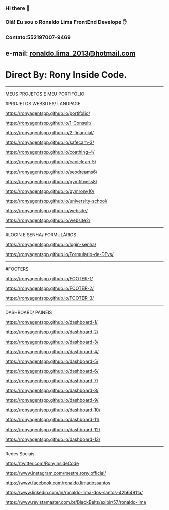 ### Hi there 👋



### Olá! Eu sou o Ronaldo Lima FrontEnd Develope ✋
### Contato:552197007-9469
## e-mail: ronaldo.lima_2013@hotmail.com
# Direct By: Rony Inside Code.
_____________________________________________________________

MEUS PROJETOS E MEU PORTIFÓLIO

#PROJETOS WEBSITES/ LANDPAGE 

https://ronyagentspp.github.io/portifolio/

https://ronyagentspp.github.io/1-Consult/

https://ronyagentspp.github.io/2-financial/

https://ronyagentspp.github.io/safecam-3/

https://ronyagentspp.github.io/coathing-4/

https://ronyagentspp.github.io/capiclean-5/

 https://ronyagentspp.github.io/seodreams6/
 
 https://ronyagentspp.github.io/gymfitness8/
 
 https://ronyagentspp.github.io/gymrony10/

https://ronyagentspp.github.io/university-school/

 https://ronyagentspp.github.io/website/
 
 https://ronyagentspp.github.io/website2/

____________________________________________________
#LOGIN E SENHA/ FORMULÁRIOS

 https://ronyagentspp.github.io/login-senha/

https://ronyagentspp.github.io/Formulario-de-DEvs/
____________________________________________________
#FOOTERS

https://ronyagentspp.github.io/FOOTER-1/

https://ronyagentspp.github.io/FOOTER-2/

https://ronyagentspp.github.io/FOOTER-3/

____________________________________________________

DASHBOARD/ PAINEIS

https://ronyagentspp.github.io/dashboard-1/

https://ronyagentspp.github.io/dashboard-2/

https://ronyagentspp.github.io/dashboard-3/

https://ronyagentspp.github.io/dashboard-4/

https://ronyagentspp.github.io/dashboard-5/

https://ronyagentspp.github.io/dashboard-6/

https://ronyagentspp.github.io/dashboard-7/

https://ronyagentspp.github.io/dashboard-8/

https://ronyagentspp.github.io/dashboard-9/

 https://ronyagentspp.github.io/dashboard-10/
 
 https://ronyagentspp.github.io/dashboard-11/
 
 https://ronyagentspp.github.io/dashboard-12/

https://ronyagentspp.github.io/dashboard-13/
____________________________________________________

Redes Sociais

https://twitter.com/RonyInsideCode

https://www.instagram.com/mestre.rony.official/

https://www.facebook.com/ronaldo.limadossantos

https://www.linkedin.com/in/ronaldo-lima-dos-santos-42b64911a/

https://www.revistamaster.com.br/BlackBelts/exibir/57/ronaldo-lima




